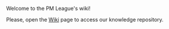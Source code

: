 Welcome to the PM League's wiki! 

Please, open the [Wiki](https://github.com/PM-League/wiki/wiki) page to access our knowledge repository.
